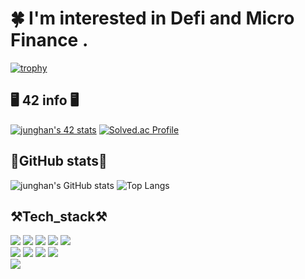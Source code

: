 # 🍀 I'm interested in Defi and Micro Finance . # 
[![trophy](https://github-profile-trophy.vercel.app/?username=jungmyeong96&theme=onedark)](https://github.com/ryo-ma/github-profile-trophy)


## 🖥 42  info 🖥 ##

[![junghan's 42 stats](https://badge.mediaplus.ma/greenbinary/junghan?1337Badge=off&UM6P=off)](https://github.com/oakoudad/badge42) [![Solved.ac Profile](http://mazassumnida.wtf/api/v2/generate_badge?boj=adagazua)](https://solved.ac/adagazua/)


## 🔬GitHub stats🔬 ##


![junghan's GitHub stats](https://github-readme-stats.vercel.app/api?username=jungmyeong96&show_icons=true&theme=tokyonight) ![Top Langs](https://github-readme-stats.vercel.app/api/top-langs/?username=jungmyeong96&layout=compact) </br>

 ## ⚒Tech_stack⚒ ##
<img src="https://img.shields.io/badge/Seoul-000000?style=flat-square&logo=42&logoColor=white"/> <img src="https://img.shields.io/badge/C_LANG-A8B9CC?style=flat-square&logo=c&logoColor=white"/> 
<img src="https://img.shields.io/badge/C++-00599C?style=flat-square&logo=C%2B%2B&logoColor=white"/> <img src="https://img.shields.io/badge/Python-3776AB?style=flat-square&logo=Python&logoColor=yellow"/> <img src="https://img.shields.io/badge/Slack-503600?style=flat-square&logo=slack&logoColor=blue"/>
</br>
<img src="https://img.shields.io/badge/TypeScript-007ACC?style=for-the-badge&logo=typescript&logoColor=white" />
<img src="https://img.shields.io/badge/GraphQl-E10098?style=for-the-badge&logo=graphql&logoColor=white" />
<img src="https://img.shields.io/badge/PostgreSQL-316192?style=for-the-badge&logo=postgresql&logoColor=white" />
<img src="https://img.shields.io/badge/nestjs-E0234E?style=for-the-badge&logo=nestjs&logoColor=white" />
</br>
<img src="https://img.shields.io/badge/React-20232A?style=for-the-badge&logo=react&logoColor=61DAFB" />





<!--
**jungmyeong96/jungmyeong96** is a ✨ _special_ ✨ repository because its `README.md` (this file) appears on your GitHub profile.



Here are some ideas to get you started:

- 🔭 I’m currently working on ...
- 🌱 I’m currently learning ...
- 👯 I’m looking to collaborate on ...
- 🤔 I’m looking for help with ...
- 💬 Ask me about ...
- 📫 How to reach me: ...
- 😄 Pronouns: ...
- ⚡ Fun fact: ...
-->
